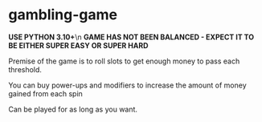 # gambling-game

**USE PYTHON 3.10+**\n
**GAME HAS NOT BEEN BALANCED - EXPECT IT TO BE EITHER SUPER EASY OR SUPER HARD**

Premise of the game is to roll slots to get enough money to pass each threshold.

You can buy power-ups and modifiers to increase the amount of money gained from each spin

Can be played for as long as you want.
